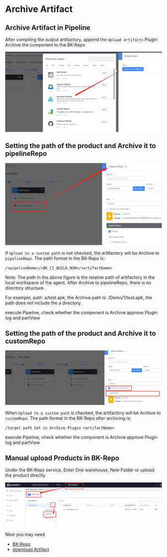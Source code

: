  # Archive Artifact 

 ## Archive Artifact in Pipeline 

 After compiling the output artifactory, append the `Upload artifacts` Plugin Archive the component to the BK-Repo 

 ![Add plugin](../../assets/artifactory_1.png) 

 ## Setting the path of the product and Archive it to pipelineRepo 

 ![setting Plugin](../../assets/artifactory_2.png) 

 If `Upload to a custom path` is not checked, the artifactory will be Archive to `pipelineRepo`. The path format in the BK-Repo is: 
 ``` 
 /<pipelineName>/<BK_CI_BUILD_NUM>/<artifactName>
 ``` 
 Note: The path in the above figure is the relative path of artifactory in the local workspace of the agent. After Archive to pipelineRepo, there is no directory structure. 

 For example, path: a/test.apk, the Archive path is: /Demo/1/test.apk, the path does not include the a directory. 

 execute Pipeline, check whether the component is Archive approve Plugin log and partView 

 ## Setting the path of the product and Archive it to customRepo 

 ![setting Plugin](../../assets/artifactory_5.png) 

 When `Upload to a custom path` is checked, the artifactory will be Archive to `customRepo`. The path format in the BK-Repo after archiving is: 
 ``` 
 /target path Set in Archive Plugin <artifactName>
 ``` 

 execute Pipeline, check whether the component is Archive approve Plugin log and partView 

 ## Manual upload Products in BK-Repo 

 Under the BK-Repo service, Enter One warehouse, New Folder or upload the product directly 

 ![setting Plugin](../../assets/artifactory_upload.png) 

 Next you may need 

 * [BK-Repo](Artifactory.md) 
 * [download Artifact](download.md) 